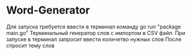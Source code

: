 # Word-Generator
Для запуска требуется ввести в терминал команду go run "package main.go"
Терминальный генератор слов с импортом в CSV файл.
При запуске в терминал запросит ввести количетво нужных слов
После спросит тему слов
